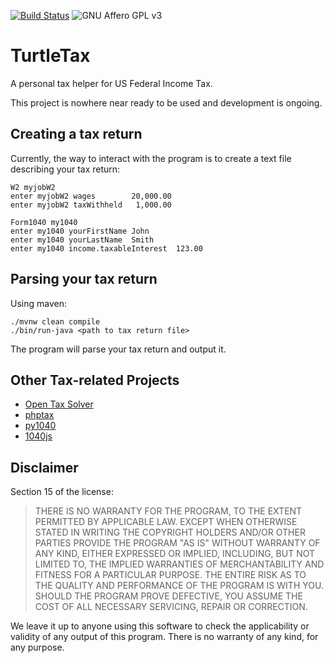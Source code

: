 [![Build Status](https://travis-ci.org/cstroe/turtletax.svg?branch=master)](https://travis-ci.org/cstroe/turtletax)
![GNU Affero GPL v3](https://img.shields.io/badge/license-Affero%20GPL%20v3-blue.svg)

# TurtleTax

A personal tax helper for US Federal Income Tax.

This project is nowhere near ready to be used and development is ongoing.

## Creating a tax return

Currently, the way to interact with the program is to create a text file describing your tax return:

    W2 myjobW2
    enter myjobW2 wages        20,000.00
    enter myjobW2 taxWithheld   1,000.00
    
    Form1040 my1040
    enter my1040 yourFirstName John
    enter my1040 yourLastName  Smith
    enter my1040 income.taxableInterest  123.00

## Parsing your tax return

Using maven:

    ./mvnw clean compile
    ./bin/run-java <path to tax return file>

The program will parse your tax return and output it.

## Other Tax-related Projects
* [Open Tax Solver](https://sourceforge.net/projects/opentaxsolver)
* [phptax](https://sourceforge.net/projects/phptax)
* [py1040](https://github.com/b-k/py1040)
* [1040js](https://github.com/b-k/1040.js)

## Disclaimer

Section 15 of the license:

> THERE IS NO WARRANTY FOR THE PROGRAM, TO THE EXTENT PERMITTED BY
> APPLICABLE LAW. EXCEPT WHEN OTHERWISE STATED IN WRITING THE COPYRIGHT
> HOLDERS AND/OR OTHER PARTIES PROVIDE THE PROGRAM "AS IS" WITHOUT
> WARRANTY OF ANY KIND, EITHER EXPRESSED OR IMPLIED, INCLUDING, BUT NOT
> LIMITED TO, THE IMPLIED WARRANTIES OF MERCHANTABILITY AND FITNESS FOR
> A PARTICULAR PURPOSE. THE ENTIRE RISK AS TO THE QUALITY AND
> PERFORMANCE OF THE PROGRAM IS WITH YOU. SHOULD THE PROGRAM PROVE
> DEFECTIVE, YOU ASSUME THE COST OF ALL NECESSARY SERVICING, REPAIR OR
> CORRECTION.

We leave it up to anyone using this software to check the applicability or validity of any output of this program.  There is no warranty of any kind, for any purpose.

